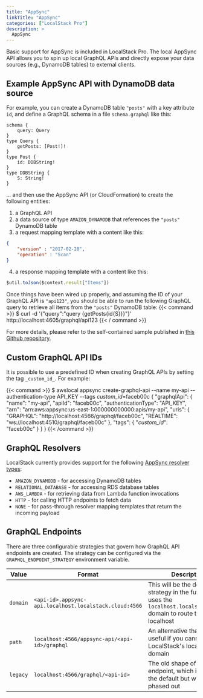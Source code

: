 ```yaml
---
title: "AppSync"
linkTitle: "AppSync"
categories: ["LocalStack Pro"]
description: >
  AppSync
---
```


Basic support for AppSync is included in LocalStack Pro. The local AppSync API allows you to spin up local GraphQL APIs and directly expose your data sources (e.g., DynamoDB tables) to external clients.

## Example AppSync API with DynamoDB data source

For example, you can create a DynamoDB table `"posts"` with a key attribute `id`, and define a GraphQL schema in a file `schema.graphql` like this:
```
schema {
    query: Query
}
type Query {
    getPosts: [Post!]!
}
type Post {
    id: DDBString!
}
type DDBString {
    S: String!
}
```
... and then use the AppSync API (or CloudFormation) to create the following entities:

1. a GraphQL API
2. a data source of type `AMAZON_DYNAMODB` that references the `"posts"` DynamoDB table
3. a request mapping template with a content like this:
```json
{
    "version" : "2017-02-28",
    "operation" : "Scan"
}
```
4. a response mapping template with a content like this:
```javascript
$util.toJson($context.result["Items"])
```

Once things have been wired up properly, and assuming the ID of your GraphQL API is `"api123"`, you should be able to run the following GraphQL query to retrieve all items from the `"posts"` DynamoDB table:
{{< command >}}
$ curl -d '{"query":"query {getPosts{id{S}}}"}' http://localhost:4605/graphql/api123
{{< / command >}}

For more details, please refer to the self-contained sample published in [this Github repository](https://github.com/localstack/localstack-pro-samples/tree/master/appsync-graphql-api).

## Custom GraphQL API IDs

It is possible to use a predefined ID when creating GraphQL APIs by setting the tag `_custom_id_`.
For example:

{{< command >}}
$ awslocal appsync create-graphql-api --name my-api --authentication-type API_KEY --tags _custom_id_=faceb00c
{
    "graphqlApi": {
        "name": "my-api",
        "apiId": "faceb00c",
        "authenticationType": "API_KEY",
        "arn": "arn:aws:appsync:us-east-1:000000000000:apis/my-api",
        "uris": {
            "GRAPHQL": "http://localhost:4566/graphql/faceb00c",
            "REALTIME": "ws://localhost:4510/graphql/faceb00c"
        },
        "tags": {
            "_custom_id_": "faceb00c"
        }
    }
}
{{< /command >}}

## GraphQL Resolvers

LocalStack currently provides support for the following [AppSync resolver types](https://docs.aws.amazon.com/appsync/latest/devguide/tutorials.html):

* `AMAZON_DYNAMODB` - for accessing DynamoDB tables
* `RELATIONAL_DATABASE` - for accessing RDS database tables
* `AWS_LAMBDA` - for retrieving data from Lambda function invocations
* `HTTP` - for calling HTTP endpoints to fetch data
* `NONE` - for pass-through resolver mapping templates that return the incoming payload

## GraphQL Endpoints 

There are three configurable strategies that govern how GraphQL API endpoints are created. The strategy can be configured via the `GRAPHQL_ENDPOINT_STRATEGY` environment variable.

| Value | Format | Description |
| - | - | - |
| `domain` | `<api-id>.appsync-api.localhost.localstack.cloud:4566` | This will be the default strategy in the future that uses the `localhost.localstack.cloud` domain to route to your localhost |
| `path` | `localhost:4566/appsync-api/<api-id>/graphql` | An alternative that can be useful if you cannot resolve LocalStack's localhost domain |
| `legacy` | `localhost:4566/graphql/<api-id>` | The old shape of the endpoint, which is currently the default but will be phased out|
